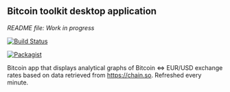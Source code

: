 ## Bitcoin toolkit desktop application
_README file: Work in progress_

[![Build Status](https://travis-ci.org/SamThomas/BlockchainApp.svg?branch=master)](https://travis-ci.org/SamThomas/BlockchainApp)

[![Packagist](https://img.shields.io/packagist/l/doctrine/orm.svg?maxAge=2592000?style=plastic)]()

Bitcoin app that displays analytical graphs of Bitcoin <=> EUR/USD exchange rates based on data retrieved from https://chain.so.
Refreshed every minute.
